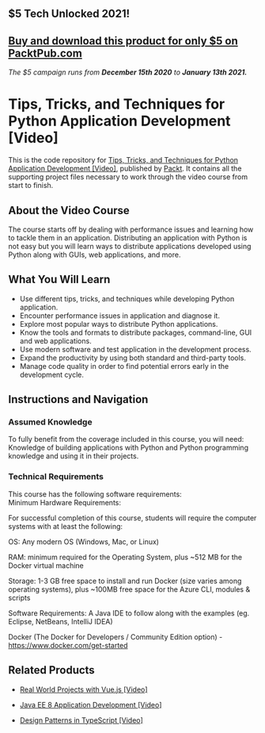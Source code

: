 ## $5 Tech Unlocked 2021!
[Buy and download this product for only $5 on PacktPub.com](https://www.packtpub.com/)
-----
*The $5 campaign         runs from __December 15th 2020__ to __January 13th 2021.__*

# Tips, Tricks, and Techniques for Python Application Development [Video]
This is the code repository for [Tips, Tricks, and Techniques for Python Application Development [Video]](https://www.packtpub.com/application-development/tips-tricks-and-techniques-python-application-development-video?utm_source=github&utm_medium=repository&utm_campaign=9781789139235), published by [Packt](https://www.packtpub.com/?utm_source=github). It contains all the supporting project files necessary to work through the video course from start to finish.
## About the Video Course
The course starts off by dealing with performance issues and learning how to tackle them in an application. Distributing an application with Python is not easy but you will learn ways to distribute applications developed using Python along with GUIs, web applications, and more.

<H2>What You Will Learn</H2>
<DIV class=book-info-will-learn-text>
<UL>
<LI>Use different tips, tricks, and techniques while developing Python application. 
<LI>Encounter performance issues in application and diagnose it. 
<LI>Explore most popular ways to distribute Python applications. 
<LI>Know the tools and formats to distribute packages, command-line, GUI and web applications. 
<LI>Use modern software and test application in the development process. 
<LI>Expand the productivity by using both standard and third-party tools. 
<LI>Manage code quality in order to find potential errors early in the development cycle. </LI></UL></DIV>

## Instructions and Navigation
### Assumed Knowledge
To fully benefit from the coverage included in this course, you will need:<br/>
Knowledge of building applications with Python and Python programming knowledge and using it in their projects.
### Technical Requirements
This course has the following software requirements:<br/>
Minimum Hardware Requirements:

For successful completion of this course, students will require the computer systems with at least the following:

OS: Any modern OS (Windows, Mac, or Linux)

RAM: minimum required for the Operating System, plus ~512 MB for the Docker virtual machine

Storage: 1-3 GB free space to install and run Docker (size varies among operating systems), plus ~100MB free space for the Azure CLI, modules & scripts

Software Requirements:
A Java IDE to follow along with the examples (eg. Eclipse, NetBeans, IntelliJ IDEA)

Docker (The Docker for Developers / Community Edition option) - https://www.docker.com/get-started



## Related Products
* [Real World Projects with Vue.js [Video]](https://www.packtpub.com/web-development/real-world-projects-vuejs-video?utm_source=github&utm_medium=repository&utm_campaign=9781789340754)

* [Java EE 8 Application Development [Video]](https://www.packtpub.com/application-development/java-ee-8-application-development-video?utm_source=github&utm_medium=repository&utm_campaign=9781788622189)

* [Design Patterns in TypeScript [Video]](https://www.packtpub.com/application-development/design-patterns-typescript-video?utm_source=github&utm_medium=repository&utm_campaign=9781789347951)

